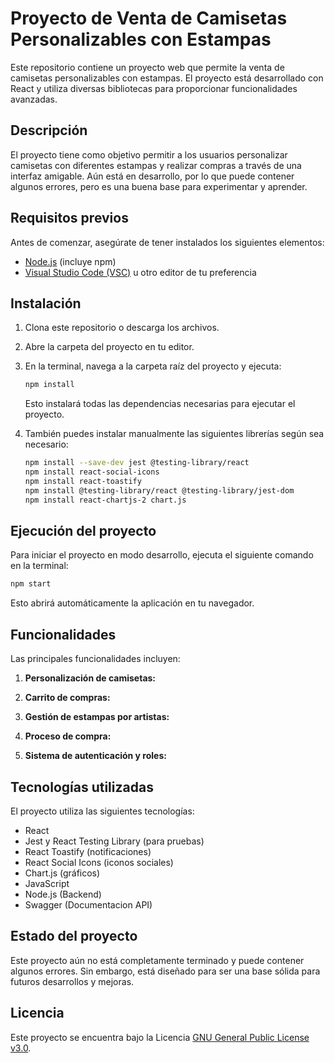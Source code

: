 # Proyecto de Venta de Camisetas Personalizables con Estampas

Este repositorio contiene un proyecto web que permite la venta de camisetas personalizables con estampas. El proyecto está desarrollado con React y utiliza diversas bibliotecas para proporcionar funcionalidades avanzadas.

## Descripción

El proyecto tiene como objetivo permitir a los usuarios personalizar camisetas con diferentes estampas y realizar compras a través de una interfaz amigable. Aún está en desarrollo, por lo que puede contener algunos errores, pero es una buena base para experimentar y aprender.

## Requisitos previos

Antes de comenzar, asegúrate de tener instalados los siguientes elementos:

- [Node.js](https://nodejs.org/) (incluye npm)
- [Visual Studio Code (VSC)](https://code.visualstudio.com/) u otro editor de tu preferencia

## Instalación

1. Clona este repositorio o descarga los archivos.
2. Abre la carpeta del proyecto en tu editor.
3. En la terminal, navega a la carpeta raíz del proyecto y ejecuta:

   ```bash
   npm install
   ```

   Esto instalará todas las dependencias necesarias para ejecutar el proyecto.

4. También puedes instalar manualmente las siguientes librerías según sea necesario:

   ```bash
   npm install --save-dev jest @testing-library/react
   npm install react-social-icons
   npm install react-toastify
   npm install @testing-library/react @testing-library/jest-dom
   npm install react-chartjs-2 chart.js
   ```

## Ejecución del proyecto

Para iniciar el proyecto en modo desarrollo, ejecuta el siguiente comando en la terminal:

```bash
npm start
```

Esto abrirá automáticamente la aplicación en tu navegador.

## Funcionalidades

Las principales funcionalidades incluyen:

1. **Personalización de camisetas:**

2. **Carrito de compras:**

3. **Gestión de estampas por artistas:**   

4. **Proceso de compra:**

5. **Sistema de autenticación y roles:**

## Tecnologías utilizadas

El proyecto utiliza las siguientes tecnologías:

- React
- Jest y React Testing Library (para pruebas)
- React Toastify (notificaciones)
- React Social Icons (iconos sociales)
- Chart.js (gráficos)
- JavaScript
- Node.js (Backend) 
- Swagger (Documentacion API)

## Estado del proyecto

Este proyecto aún no está completamente terminado y puede contener algunos errores. Sin embargo, está diseñado para ser una base sólida para futuros desarrollos y mejoras.

## Licencia

Este proyecto se encuentra bajo la Licencia [GNU General Public License v3.0](https://www.gnu.org/licenses/gpl-3.0.html).
